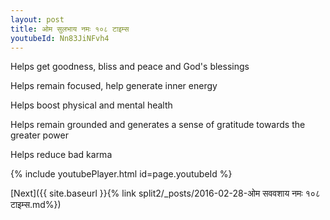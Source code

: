 ```yaml
---
layout: post
title: ओम सुलभाय नमः १०८ टाइम्स
youtubeId: Nn83JiNFvh4
---
```

 
 
Helps get goodness, bliss and peace and God's blessings
 
Helps remain focused, help generate inner energy 
 
Helps boost physical and mental health 
 
Helps remain grounded and generates a sense of gratitude towards the greater power 
 
Helps reduce bad karma
 
 
 
 


{% include youtubePlayer.html id=page.youtubeId %}
 
[Next]({{ site.baseurl }}{% link  split2/_posts/2016-02-28-ओम सववशाय नमः १०८ टाइम्स.md%})
 
